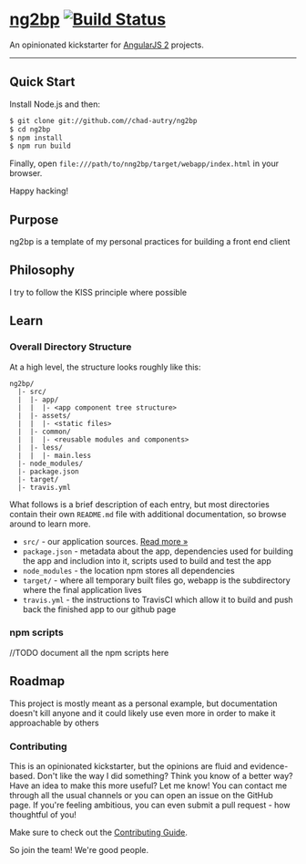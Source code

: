 # [ng2bp](https://github.com/chad-autry/ng2bp) [![Build Status](https://api.travis-ci.org/ngbp/ngbp.png?branch=v0.3.2-release)](https://travis-ci.org/ngbp/ngbp)

An opinionated kickstarter for [AngularJS 2](https://angular.io/) projects.

***

## Quick Start

Install Node.js and then:

```sh
$ git clone git://github.com//chad-autry/ng2bp
$ cd ng2bp
$ npm install
$ npm run build
```

Finally, open `file:///path/to/nng2bp/target/webapp/index.html` in your browser.

Happy hacking!

## Purpose

ng2bp is a template of my personal practices for building a front end client

## Philosophy

I try to follow the KISS principle where possible

## Learn

### Overall Directory Structure

At a high level, the structure looks roughly like this:

```
ng2bp/
  |- src/
  |  |- app/
  |  |  |- <app component tree structure>
  |  |- assets/
  |  |  |- <static files>
  |  |- common/
  |  |  |- <reusable modules and components>
  |  |- less/
  |  |  |- main.less
  |- node_modules/
  |- package.json
  |- target/
  |- travis.yml
```

What follows is a brief description of each entry, but most directories contain
their own `README.md` file with additional documentation, so browse around to
learn more.


- `src/` - our application sources. [Read more &raquo;](src/README.md)
- `package.json` - metadata about the app, dependencies used for building the app and includion into it, scripts used to build and test the app
- `node_modules` - the location npm stores all dependencies
- `target/` - where all temporary built files go, webapp is the subdirectory where the final application lives
- `travis.yml` - the instructions to TravisCI which allow it to build and push back the finished app to our github page

### npm scripts

//TODO document all the npm scripts here

## Roadmap

This project is mostly meant as a personal example, but documentation doesn't kill anyone and it could likely use even more in order to make it approachable by others

### Contributing

This is an opinionated kickstarter, but the opinions are fluid and
evidence-based. Don't like the way I did something? Think you know of a better
way? Have an idea to make this more useful? Let me know! You can contact me
through all the usual channels or you can open an issue on the GitHub page. If
you're feeling ambitious, you can even submit a pull request - how thoughtful
of you!

Make sure to check out the [Contributing Guide](./CONTRIBUTING.md).

So join the team! We're good people.
